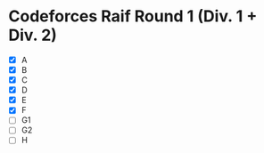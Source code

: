 # Codeforces Raif Round 1 (Div. 1 + Div. 2)

- [x] A
- [x] B
- [x] C
- [x] D
- [x] E
- [x] F
- [ ] G1
- [ ] G2
- [ ] H
